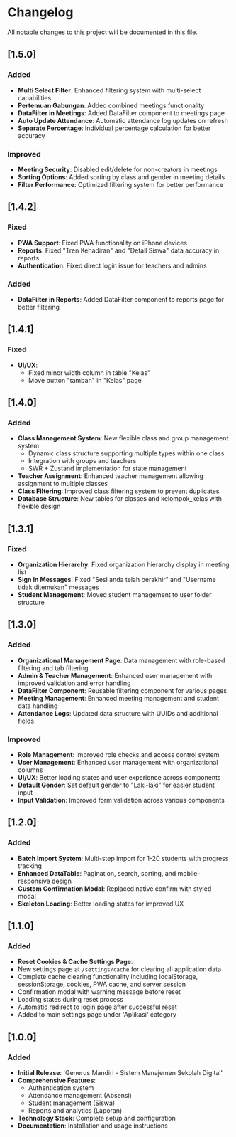 
# Changelog

All notable changes to this project will be documented in this file.

## [1.5.0]

### Added
- **Multi Select Filter**: Enhanced filtering system with multi-select capabilities
- **Pertemuan Gabungan**: Added combined meetings functionality
- **DataFilter in Meetings**: Added DataFilter component to meetings page
- **Auto Update Attendance**: Automatic attendance log updates on refresh
- **Separate Percentage**: Individual percentage calculation for better accuracy

### Improved
- **Meeting Security**: Disabled edit/delete for non-creators in meetings
- **Sorting Options**: Added sorting by class and gender in meeting details
- **Filter Performance**: Optimized filtering system for better performance

## [1.4.2]

### Fixed
- **PWA Support**: Fixed PWA functionality on iPhone devices
- **Reports**: Fixed "Tren Kehadiran" and "Detail Siswa" data accuracy in reports
- **Authentication**: Fixed direct login issue for teachers and admins

### Added
- **DataFilter in Reports**: Added DataFilter component to reports page for better filtering

## [1.4.1]

### Fixed
- **UI/UX**: 
  - Fixed minor width column in table "Kelas"
  - Move button "tambah" in "Kelas" page

## [1.4.0]

### Added
- **Class Management System**: New flexible class and group management system
  - Dynamic class structure supporting multiple types within one class
  - Integration with groups and teachers
  - SWR + Zustand implementation for state management
- **Teacher Assignment**: Enhanced teacher management allowing assignment to multiple classes
- **Class Filtering**: Improved class filtering system to prevent duplicates
- **Database Structure**: New tables for classes and kelompok_kelas with flexible design

## [1.3.1]

### Fixed
- **Organization Hierarchy**: Fixed organization hierarchy display in meeting list
- **Sign In Messages**: Fixed "Sesi anda telah berakhir" and "Username tidak ditemukan" messages
- **Student Management**: Moved student management to user folder structure

## [1.3.0]

### Added
- **Organizational Management Page**: Data management with role-based filtering and tab filtering
- **Admin & Teacher Management**: Enhanced user management with improved validation and error handling
- **DataFilter Component**: Reusable filtering component for various pages
- **Meeting Management**: Enhanced meeting management and student data handling
- **Attendance Logs**: Updated data structure with UUIDs and additional fields

### Improved
- **Role Management**: Improved role checks and access control system
- **User Management**: Enhanced user management with organizational columns
- **UI/UX**: Better loading states and user experience across components
- **Default Gender**: Set default gender to "Laki-laki" for easier student input
- **Input Validation**: Improved form validation across various components

## [1.2.0]

### Added
- **Batch Import System**: Multi-step import for 1-20 students with progress tracking
- **Enhanced DataTable**: Pagination, search, sorting, and mobile-responsive design
- **Custom Confirmation Modal**: Replaced native confirm with styled modal
- **Skeleton Loading**: Better loading states for improved UX

## [1.1.0]

### Added
- **Reset Cookies & Cache Settings Page**: 
- New settings page at `/settings/cache` for clearing all application data
- Complete cache clearing functionality including localStorage, sessionStorage, cookies, PWA cache, and server session
- Confirmation modal with warning message before reset
- Loading states during reset process
- Automatic redirect to login page after successful reset
- Added to main settings page under 'Aplikasi' category

## [1.0.0]

### Added
- **Initial Release**: 'Generus Mandiri - Sistem Manajemen Sekolah Digital'
- **Comprehensive Features**:
  - Authentication system
  - Attendance management (Absensi)
  - Student management (Siswa)
  - Reports and analytics (Laporan)
- **Technology Stack**: Complete setup and configuration
- **Documentation**: Installation and usage instructions